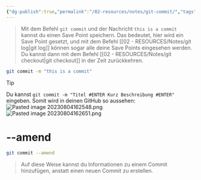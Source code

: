 ```yaml
---
{"dg-publish":true,"permalink":"/02-resources/notes/git-commit/","tags":["git/commit"],"noteIcon":"","updated":"2025-07-12T13:31:41.000+02:00"}
---
```


>Mit dem Befehl `git commit` und der Nachricht `this is a commit` kannst du einen Save Point speichern. Das bedeutet, hier wird ein Save Point gesetzt, und mit dem Befehl [[02 - RESOURCES/Notes/git log\|git log]] können sogar alle deine Save Points eingesehen werden. 
>Du kannst dann mit dem Befehl [[02 - RESOURCES/Notes/git checkout\|git checkout]] in der Zeit zurückkehren.
```bash
git commit -m "this is a commit"
```


>[!tip] 
>Du kannst ```git commit -m "Titel #ENTER Kurz Beschreibung #ENTER"```
>eingeben. Somit  wird in deinen GitHub so aussehen:
>![Pasted image 20230804162548.png](/img/user/02%20-%20RESOURCES/Files/IMG/Pasted%20image%2020230804162548.png)
>![Pasted image 20230804162651.png](/img/user/02%20-%20RESOURCES/Files/IMG/Pasted%20image%2020230804162651.png)

# --amend
```bash
git commit --amend
```

>Auf diese Weise kannst du Informationen zu einem Commit hinzufügen, anstatt einen neuen Commit zu erstellen.
